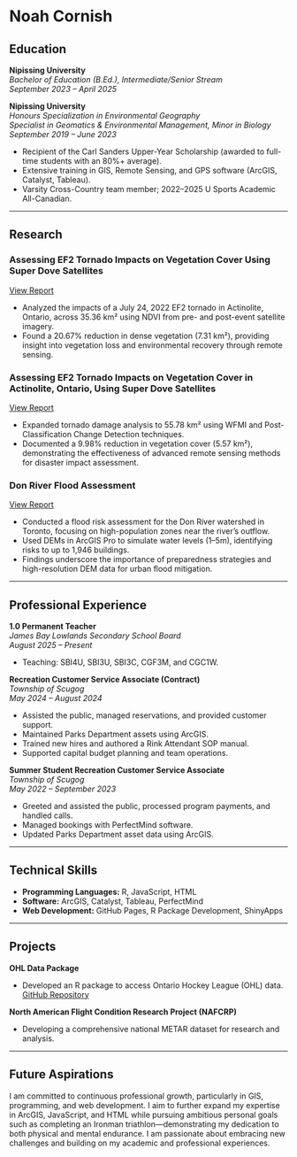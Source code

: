 # Noah Cornish  

## Education  

**Nipissing University**  
*Bachelor of Education (B.Ed.), Intermediate/Senior Stream*  
*September 2023 – April 2025*  

**Nipissing University**  
*Honours Specialization in Environmental Geography*  
*Specialist in Geomatics & Environmental Management, Minor in Biology*  
*September 2019 – June 2023*  
- Recipient of the Carl Sanders Upper-Year Scholarship (awarded to full-time students with an 80%+ average).  
- Extensive training in GIS, Remote Sensing, and GPS software (ArcGIS, Catalyst, Tableau).  
- Varsity Cross-Country team member; 2022–2025 U Sports Academic All-Canadian.  

---

## Research  

### Assessing EF2 Tornado Impacts on Vegetation Cover Using Super Dove Satellites  
[View Report](https://1drv.ms/b/s!AmvGoGe3Zb1ngc8gxDpWtGvowZZxmQ)  
- Analyzed the impacts of a July 24, 2022 EF2 tornado in Actinolite, Ontario, across 35.36 km² using NDVI from pre- and post-event satellite imagery.  
- Found a 20.67% reduction in dense vegetation (7.31 km²), providing insight into vegetation loss and environmental recovery through remote sensing.  

### Assessing EF2 Tornado Impacts on Vegetation Cover in Actinolite, Ontario, Using Super Dove Satellites  
[View Report](https://1drv.ms/b/s!AmvGoGe3Zb1ngdgZs0WFz-L-cwPLkQ?e=mhYCYN)  
- Expanded tornado damage analysis to 55.78 km² using WFMI and Post-Classification Change Detection techniques.  
- Documented a 9.98% reduction in vegetation cover (5.57 km²), demonstrating the effectiveness of advanced remote sensing methods for disaster impact assessment.  

### Don River Flood Assessment  
[View Report](https://1drv.ms/b/s!AmvGoGe3Zb1nyHx7OhRRmGkRDTYb?e=ht6b83)  
- Conducted a flood risk assessment for the Don River watershed in Toronto, focusing on high-population zones near the river’s outflow.  
- Used DEMs in ArcGIS Pro to simulate water levels (1–5m), identifying risks to up to 1,946 buildings.  
- Findings underscore the importance of preparedness strategies and high-resolution DEM data for urban flood mitigation.  

---

## Professional Experience  

**1.0 Permanent Teacher**  
*James Bay Lowlands Secondary School Board*  
*August 2025 – Present*  
- Teaching: SBI4U, SBI3U, SBI3C, CGF3M, and CGC1W.  

**Recreation Customer Service Associate (Contract)**  
*Township of Scugog*  
*May 2024 – August 2024*  
- Assisted the public, managed reservations, and provided customer support.  
- Maintained Parks Department assets using ArcGIS.  
- Trained new hires and authored a Rink Attendant SOP manual.  
- Supported capital budget planning and team operations.  

**Summer Student Recreation Customer Service Associate**  
*Township of Scugog*  
*May 2022 – September 2023*  
- Greeted and assisted the public, processed program payments, and handled calls.  
- Managed bookings with PerfectMind software.  
- Updated Parks Department asset data using ArcGIS.  

---

## Technical Skills  

- **Programming Languages:** R, JavaScript, HTML  
- **Software:** ArcGIS, Catalyst, Tableau, PerfectMind  
- **Web Development:** GitHub Pages, R Package Development, ShinyApps  

---

## Projects  

**OHL Data Package**  
- Developed an R package to access Ontario Hockey League (OHL) data.  
[GitHub Repository](https://www.github.com/NoahCornish/OHLpkg)  

**North American Flight Condition Research Project (NAFCRP)**  
- Developing a comprehensive national METAR dataset for research and analysis.  

---

## Future Aspirations  

I am committed to continuous professional growth, particularly in GIS, programming, and web development. I aim to further expand my expertise in ArcGIS, JavaScript, and HTML while pursuing ambitious personal goals such as completing an Ironman triathlon—demonstrating my dedication to both physical and mental endurance. I am passionate about embracing new challenges and building on my academic and professional experiences.  
